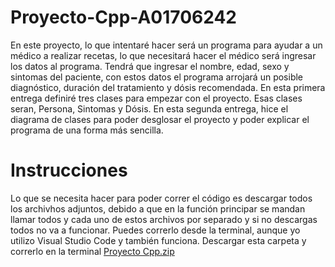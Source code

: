 # Proyecto-Cpp-A01706242
En este proyecto, lo que intentaré hacer será un programa para ayudar a un médico a realizar recetas, lo que necesitará hacer el médico será ingresar los datos al programa. Tendrá que ingresar el nombre, edad, sexo y sintomas del paciente, con estos datos el programa arrojará un posible diagnóstico, duración del tratamiento y dósis recomendada. En esta primera entrega definiré tres clases para empezar con el proyecto. Esas clases seran, Persona, Sintomas y Dósis.
En esta segunda entrega, hice el diagrama de clases para poder desglosar el proyecto y poder explicar el programa de una forma más sencilla.
# Instrucciones
Lo que se necesita hacer para poder correr el código es descargar todos los archivhos adjuntos, debido a que en la función principar se mandan llamar todos y cada uno de estos archivos por separado y si no descargas todos no va a funcionar. Puedes correrlo desde la terminal, aunque yo utilizo Visual Studio Code y también funciona.
Descargar esta carpeta y correrlo en la terminal [Proyecto Cpp.zip](https://github.com/pacoa1/Proyecto-Cpp-A01706242/files/10043144/Proyecto.Cpp.zip)
